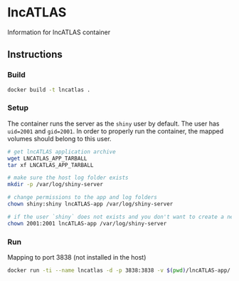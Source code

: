 # lncATLAS

Information for lncATLAS container

## Instructions

### Build

```bash
docker build -t lncatlas .
```

### Setup

The container runs the server as the `shiny` user by default. The user has `uid=2001` and `gid=2001`. In order to properly run the container, the mapped volumes should belong to this user.

```bash
# get lncATLAS application archive
wget LNCATLAS_APP_TARBALL
tar xf LNCATLAS_APP_TARBALL

# make sure the host log folder exists
mkdir -p /var/log/shiny-server

# change permissions to the app and log folders
chown shiny:shiny lncATLAS-app /var/log/shiny-server

# if the user `shiny` does not exists and you don't want to create a new user ...
chown 2001:2001 lncATLAS-app /var/log/shiny-server
```

### Run

Mapping to port 3838 (not installed in the host)

```bash
docker run -ti --name lncatlas -d -p 3838:3838 -v $(pwd)/lncATLAS-app/:/srv/shiny-server/ -v $(pwd)/my.cnf:/srv/shiny-server/.mysqlconf -v /var/log/shiny-server/:/var/log/shiny-server/ lncatlas
```
